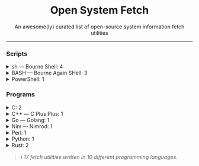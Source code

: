 <div align="center"><h1>Open System Fetch</h1>
An awesome(ly) curated list of open-source system information fetch utilities
</div>

---
### Scripts
<details markdown='1'><summary>sh — Bourne Shell: 4</summary><div align="center">

[bfetch](https://github.com/NNBnh/bfetch) — system information  
![](https://img.shields.io/github/stars/NNBnh/bfetch?label=Stars%20&style=flat-square)
&ensp;
Linux &check;
![](https://user-images.githubusercontent.com/43980777/107769286-5a11a980-6d6a-11eb-9d65-ed07bf79a5c0.png)
📠 Dynamic fetch displayer that SuperB

---
[fet.sh](https://github.com/6gk/fet.sh)  
![](https://img.shields.io/github/stars/6gk/fet.sh?label=Stars%20&style=flat-square)
&ensp;
Linux &check;
![](https://raw.githubusercontent.com/6gk/fet.sh/master/screenshot.png)
🐢 a fetch written in posix shell without any external commands

---
[nerdfetch](https://github.com/ThatOneCalculator/NerdFetch)  
![](https://img.shields.io/github/stars/ThatOneCalculator/NerdFetch?label=Stars%20&style=flat-square)
&ensp;
Linux &check; Mac &check;
![](https://blob.jortage.com/blobs/0/a51/0a511e297d66eee92e7cc729e70ca764da6a7bf53aec23d446f1cfbc7da7d9d799bbff5e2de8394f3397d0bee5c058c4c1192c6ae8f45e8ab3f82cd3cd8cb2c2)
A POSIX *nix fetch script using Nerdfonts

---
[pfetch](https://github.com/dylanaraps/pfetch)  
![](https://img.shields.io/github/stars/dylanaraps/pfetch?label=Stars%20&style=flat-square)
&ensp;
Linux &check; BSD &check; Mac &check; Win &check;
![](https://user-images.githubusercontent.com/6799467/65944518-68834d80-e421-11e9-9b14-6ca26a16108a.png)
A pretty information fetch tool written in POSIX sh
</div></details>

<details markdown='1'><summary>BASH — Bourne Again SHell: 3</summary><div align="center">

[neofetch](https://github.com/dylanaraps/neofetch)  
![](https://img.shields.io/github/stars/dylanaraps/neofetch?label=Stars%20&style=flat-square)
&ensp;
Linux &check; BSD &check; Mac &check; Win &check;
![](https://camo.githubusercontent.com/857a5a0ccfa464dfcfd195902677aa3cb87a1f430a5f8a49574715c3263b72be/68747470733a2f2f692e696d6775722e636f6d2f6c55726b51424e2e706e67)
🖼️ A command-line system information tool written in bash 3.2+

---
[rxfetch](https://github.com/Mangeshrex/rxfetch)  
![](https://img.shields.io/github/stars/Mangeshrex/rxfetch?label=Stars%20&style=flat-square)
&ensp;
Linux &check;
![](https://raw.githubusercontent.com/Mangeshrex/rxfetch/main/screenshots/ss.png)
A custom system info fetching tool

---
[sysfetch](https://github.com/wick3dr0se/sysfetch)  
![](https://img.shields.io/github/stars/wick3dr0se/sysfetch?label=Stars%20&style=flat-square)
&ensp;
Linux &check;
![](https://raw.githubusercontent.com/wick3dr0se/sysfetch/master/screen.png)
A super tiny system information fetch script
</div></details>

<details markdown='1'><summary>PowerShell: 1</summary><div align="center">

[winfetch](https://github.com/kiedtl/winfetch)  
![](https://img.shields.io/github/stars/kiedtl/winfetch?label=Stars%20&style=flat-square)
&ensp;
Win &check;
![](https://user-images.githubusercontent.com/46838874/109414247-f75e1600-79d7-11eb-90ea-d28d417b1654.png)
🛠 A command-line system information utility written in PowerShell
</div></details>

### Programs
<details markdown='1'><summary>C: 2</summary><div align="center">

[cpufetch](https://github.com/Dr-Noob/cpufetch)  
![](https://img.shields.io/github/stars/Dr-Noob/cpufetch?label=Stars%20&style=flat-square)
&ensp;
Linux &check; BSD &check; Mac &check; Win &check;
![](https://raw.githubusercontent.com/Dr-Noob/cpufetch/master/pictures/epyc.png)
Simple yet fancy CPU architecture fetching tool

---
[fastfetch](https://github.com/LinusDierheimer/fastfetch)  
![](https://img.shields.io/github/stars/LinusDierheimer/fastfetch?label=Stars%20&style=flat-square)
&ensp;
Linux &check; BSD &check; Mac &check;
![](https://raw.githubusercontent.com/LinusDierheimer/fastfetch/master/screenshots/example3.png)
Like neofetch, but much faster because written in C
</div></details>

<details markdown='1'><summary>C++ — C Plus Plus: 1</summary><div align="center">

[sysfex](https://github.com/mehedirm6244/sysfex)  
![](https://img.shields.io/github/stars/mehedirm6244/sysfex?label=Stars%20&style=flat-square)
&ensp;
Linux &check;
![](https://raw.githubusercontent.com/mehedirm6244/sysfex/main/res/sysf_1.png)
Another system information fetching tool written in C++

---
[tfetch](https://github.com/keremgokcek/tfetch)  
![](https://img.shields.io/github/stars/keremgokcek/tfetch?label=Stars%20&style=flat-square)
&ensp;
Linux &check;

![image](https://user-images.githubusercontent.com/79412062/192159166-1f0f84b7-7c8b-4600-b1f3-09586b15875a.png)

tfetch is a system fetch tool written with C++.
</div></details>

<details markdown='1'><summary>Go — Golang: 1</summary><div align="center">

[bunnyfetch](https://github.com/Rosettea/bunnyfetch)  
![](https://img.shields.io/github/stars/Rosettea/bunnyfetch?label=Stars%20&style=flat-square)
&ensp; 
Linux &check; BSD &check; Mac &check;
![](https://camo.githubusercontent.com/0f679ccea96329318a8cdb17965635961bfd00e7132cca2203c3cb02ce2cc16e/68747470733a2f2f736166652e6b617368696d612e6d6f652f6e3735773130307775756b732e706e67)
🐰 Tiny system info fetch utility
</div></details>

<details markdown='1'><summary>Nim — Nimrod: 1</summary><div align="center">

[nitch](https://github.com/unxsh/nitch)  
![](https://img.shields.io/github/stars/unxsh/nitch?label=Stars%20&style=flat-square)
&ensp;
Linux &check;
![](https://camo.githubusercontent.com/5ed1daff8db121a3532f17e58f61f6e3aae2a194557778bfd42afaa7186ba218/68747470733a2f2f6d656469612e646973636f72646170702e6e65742f6174746163686d656e74732f3935353336323437373133373336323935342f3939373833393030353436303732353834312f323032322d30372d31365f31352d31355f312e706e67)
nitch - incredibly fast system fetch written in nim
</div></details>

<details markdown='1'><summary>Perl: 1</summary><div align="center">

[fetch-master-6000](https://github.com/anhsirk0/fetch-master-6000)  
![](https://img.shields.io/github/stars/anhsirk0/fetch-master-6000?label=Stars%20&style=flat-square)
&ensp;
Linux &check; Mac &check;
![](https://raw.githubusercontent.com/anhsirk0/fetch-master-6000/master/screenshots/all1.png)
Simple Dilbert themed system info-fetching tool
</div></details>

<details markdown='1'><summary>Python: 1</summary><div align="center">

[archey4](https://github.com/HorlogeSkynet/archey4)  
![](https://img.shields.io/github/stars/HorlogeSkynet/archey4?label=Stars%20&style=flat-square)
&ensp;
Linux &check; BSD &check; Mac &check; Win &check;
![](https://camo.githubusercontent.com/2ed9dd62bafd5b58e6e034accd4e764c753324d4d7ccf1e385a2fb1834f76d40/68747470733a2f2f626c6f672e73616d75656c2e646f6d61696e732f696d672f626c6f672f7468652d6172636865792d70726f6a6563742d776861742d692d76652d646563696465642d746f2d646f2e706e673f76342e31342e302e30) 
💻 Maintained fork of the original Archey (Linux) system tool

</div></details>

<details markdown='1'><summary>Rust: 2</summary><div align="center">

[freshfetch](https://github.com/K4rakara/freshfetch)  
![](https://img.shields.io/github/stars/K4rakara/freshfetch?label=Stars%20&style=flat-square)
&ensp;
Linux &check;
![](https://raw.githubusercontent.com/K4rakara/freshfetch/master/readme/config-1.png)
A fresh take on neofetch

---
[macchina](https://github.com/Macchina-CLI/macchina)  
![](https://img.shields.io/github/stars/Macchina-CLI/macchina?label=Stars%20&style=flat-square)
&ensp;
Linux &check; BSD &check; Mac &check; Win &check;
![](https://raw.githubusercontent.com/Macchina-CLI/macchina/main/assets/preview.png)
A system information frontend, with an (unhealthy) emphasis on performance
</div></details>

> :information_source: _17 fetch utilities written in 10 different programming languages_.

